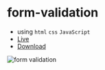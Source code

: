# form-validation

  - using `html` `css` `JavaScript`
  - [Live](https://irahuldutta02.github.io/javascript-projects-01/form-validation)
  - [Download](https://minhaskamal.github.io/DownGit/#/home?url=https://github.com/irahuldutta02/javascript-projects-01/tree/main/form-validation)

![form validation](https://user-images.githubusercontent.com/78687135/209335834-67fd7d8a-2d66-481c-b3e0-d943b19588ec.gif)
